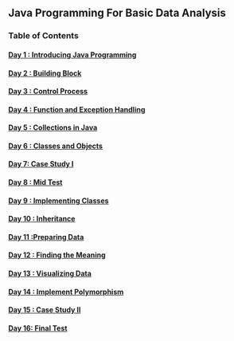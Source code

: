 ## Java Programming For Basic Data Analysis

### Table of Contents

#### [Day    1 : Introducing Java Programming](./README.md)
#### [Day    2 : Building Block](./README.md)
#### [Day    3 : Control Process](./README.md)
#### [Day    4 : Function and Exception Handling](./README.md)
#### [Day    5 : Collections in Java ](./README.md)
#### [Day    6 : Classes and Objects](./README.md)
#### [Day    7:  Case Study I](./README.md)
#### [Day    8 : Mid Test](./README.md)
#### [Day    9 : Implementing Classes](./README.md)
#### [Day  10 : Inheritance](./README.md)
#### [Day  11 :Preparing Data](./README.md)
#### [Day  12 : Finding the Meaning](./README.md)
#### [Day  13 : Visualizing Data](./README.md)
#### [Day  14 : Implement Polymorphism](./README.md)
#### [Day  15 : Case Study II](./README.md)
#### [Day  16:  Final Test](./README.md)
